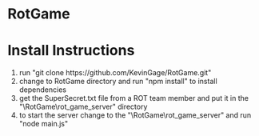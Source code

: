 # RotGame

<h1> Install Instructions </h1>
<ol>
<li>run "git clone https://github.com/KevinGage/RotGame.git"</li>
<li>change to RotGame directory and run "npm install" to install dependencies</li>
<li>get the SuperSecret.txt file from a ROT team member and put it in the "\RotGame\rot_game_server" directory</li>
<li>to start the server change to the "\RotGame\rot_game_server" and run "node main.js"</li>
</ol>

